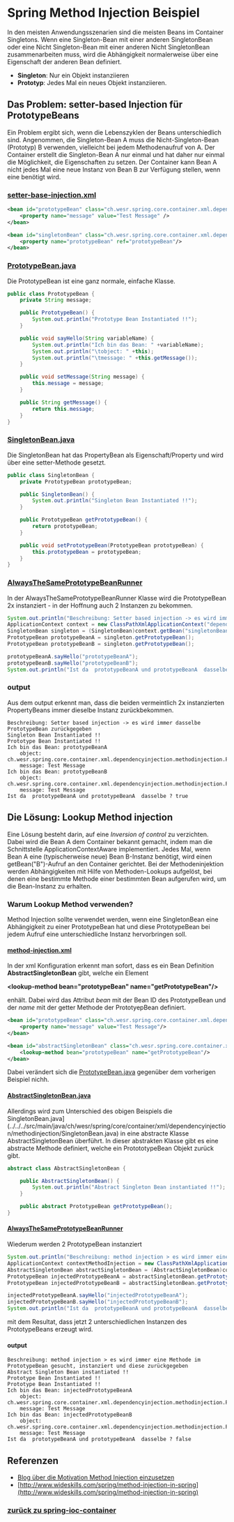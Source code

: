 # Spring Method Injection Beispiel

In den meisten Anwendungsszenarien sind die meisten Beans im Container Singletons.
Wenn eine Singleton-Bean mit einer anderen SingletonBean oder eine Nicht Singleton-Bean mit einer anderen Nicht SingletonBean zusammenarbeiten muss,
wird die Abhängigkeit normalerweise über eine Eigenschaft der anderen Bean definiert.


* **Singleton**: Nur ein Objekt instanziieren
* **Prototyp**: Jedes Mal ein neues Objekt instanziieren.


## Das Problem: setter-based Injection für PrototypeBeans
Ein Problem ergibt sich, wenn die Lebenszyklen der Beans unterschiedlich sind.
Angenommen, die Singleton-Bean A muss die Nicht-Singleton-Bean (Prototyp) B verwenden, vielleicht bei jedem Methodenaufruf von A.
Der Container erstellt die Singleton-Bean A nur einmal und hat daher nur einmal die Möglichkeit, die Eigenschaften zu setzen.
Der Container kann Bean A nicht jedes Mal eine neue Instanz von Bean B zur Verfügung stellen, wenn eine benötigt wird.

### [setter-base-injection.xml](../../../src/main/resources/dependencies/methodinjection/setter-base-injection.xml)
```xml
<bean id="prototypeBean" class="ch.wesr.spring.core.container.xml.dependencyinjection.methodinjection.PrototypeBean" scope="prototype">
    <property name="message" value="Test Message" />
</bean>

<bean id="singletonBean" class="ch.wesr.spring.core.container.xml.dependencyinjection.methodinjection.SingletonBean" >
    <property name="prototypeBean" ref="prototypeBean"/>
</bean>
```
### [PrototypeBean.java](../../../src/main/java/ch/wesr/spring/core/container/xml/dependencyinjection/methodinjection/PrototypeBean.java)
Die PrototypeBean ist eine ganz normale, einfache Klasse.
````java
public class PrototypeBean {
    private String message;

    public PrototypeBean() {
        System.out.println("Prototype Bean Instantiated !!");
    }

    public void sayHello(String variableName) {
        System.out.println("Ich bin das Bean: " +variableName);
        System.out.println("\tobject: " +this);
        System.out.println("\tmessage: " +this.getMessage());
    }

    public void setMessage(String message) {
        this.message = message;
    }

    public String getMessage() {
        return this.message;
    }
}
````

### [SingletonBean.java](../../../src/main/java/ch/wesr/spring/core/container/xml/dependencyinjection/methodinjection/SingletonBean.java)
Die SingletonBean hat das PropertyBean als Eigenschaft/Property und wird über eine setter-Methode gesetzt.
````java
public class SingletonBean {
    private PrototypeBean prototypeBean;

    public SingletonBean() {
        System.out.println("Singleton Bean Instantiated !!");
    }

    public PrototypeBean getPrototypeBean() {
        return prototypeBean;
    }

    public void setPrototypeBean(PrototypeBean prototypeBean) {
        this.prototypeBean = prototypeBean;
    }
}
````

### [AlwaysTheSamePrototypeBeanRunner](../../../src/main/java/ch/wesr/spring/core/container/xml/dependencyinjection/methodinjection/AlwaysTheSamePrototypeBeanRunner.java)
In der AlwaysTheSamePrototypeBeanRunner Klasse wird die PrototypeBean 2x instanziert - in der Hoffnung auch 2 Instanzen zu bekommen.
````java
System.out.println("Beschreibung: Setter based injection -> es wird immer dasselbe PrototypeBean zurückgegeben");
ApplicationContext context = new ClassPathXmlApplicationContext("dependencies/methodinjection/setter-base-injection.xml");
SingletonBean singleton = (SingletonBean)context.getBean("singletonBean");
PrototypeBean prototypeBeanA = singleton.getPrototypeBean();
PrototypeBean prototypeBeanB = singleton.getPrototypeBean();

prototypeBeanA.sayHello("prototypeBeanA");
prototypeBeanB.sayHello("prototypeBeanB");
System.out.println("Ist da  prototypeBeanA und prototypeBeanA  dasselbe ? " + (prototypeBeanA==prototypeBeanB));
````

### output
Aus dem output erkennt man, dass die beiden vermeintlich 2x instanzierten PropertyBeans immer dieselbe Instanz zurückbekommen.
````text
Beschreibung: Setter based injection -> es wird immer dasselbe PrototypeBean zurückgegeben
Singleton Bean Instantiated !!
Prototype Bean Instantiated !!
Ich bin das Bean: prototypeBeanA
	object: ch.wesr.spring.core.container.xml.dependencyinjection.methodinjection.PrototypeBean@6b419da
	message: Test Message
Ich bin das Bean: prototypeBeanB
	object: ch.wesr.spring.core.container.xml.dependencyinjection.methodinjection.PrototypeBean@6b419da
	message: Test Message
Ist da  prototypeBeanA und prototypeBeanA  dasselbe ? true
````

## Die Lösung: Lookup Method injection

Eine Lösung besteht darin, auf eine *Inversion of control* zu verzichten. 
Dabei wird die Bean A dem Container bekannt gemacht, indem man die Schnittstelle ApplicationContextAware implementiert.
Jedes Mal, wenn Bean A eine (typischerweise neue) Bean B-Instanz benötigt, 
wird einen getBean("B")-Aufruf an den Container gerichtet.
Bei der Methodeninjektion werden Abhängigkeiten mit Hilfe von Methoden-Lookups aufgelöst, 
bei denen eine bestimmte Methode einer bestimmten Bean aufgerufen wird, um die Bean-Instanz zu erhalten.

### Warum Lookup Method verwenden?
Method Injection sollte verwendet werden, wenn eine SingletonBean eine Abhängigkeit zu einer PrototypeBean hat und diese PrototypeBean bei jedem Aufruf
eine unterschiedliche Instanz hervorbringen soll.


#### [method-injection.xml](../../../src/main/resources/dependencies/methodinjection/method-injection.xml)
In der xml Konfiguration erkennt man sofort, dass es ein Bean Definition **AbstractSingletonBean** gibt, welche ein
Element 

**\<lookup-method bean="prototypeBean" name="getPrototypeBean"/>** 

enhält. Dabei wird das Attribut *bean* mit der Bean ID des PrototypeBean und der *name* mit der getter Methode der PrototyepBean definiert.

```xml
<bean id="prototypeBean" class="ch.wesr.spring.core.container.xml.dependencyinjection.methodinjection.PrototypeBean" scope="prototype">
    <property name="message" value="Test Message"/>
</bean>

<bean id="abstractSingletonBean" class="ch.wesr.spring.core.container.xml.dependencyinjection.methodinjection.AbstractSingletonBean">
    <lookup-method bean="prototypeBean" name="getPrototypeBean"/>
</bean>
```
Dabei verändert sich die [PrototypeBean.java](../../../src/main/java/ch/wesr/spring/core/container/xml/dependencyinjection/methodinjection/PrototypeBean.java) gegenüber dem
vorherigen Beispiel nichh.

#### [AbstractSingletonBean.java](../../../src/main/java/ch/wesr/spring/core/container/xml/dependencyinjection/methodinjection/AbstractSingletonBean.java)
Allerdings wird zum Unterschied des obigen Beispiels die SingletonBean.java](../../../src/main/java/ch/wesr/spring/core/container/xml/dependencyinjection/methodinjection/SingletonBean.java)
in eine abstracte Klasse AbstractSingletonBean überführt.
In dieser abstrakten Klasse gibt es eine abstracte Methode definiert, welche ein ProtototypeBean Objekt zurück gibt.
````java
abstract class AbstractSingletonBean {

    public AbstractSingletonBean() {
        System.out.println("Abstract Singleton Bean instantiated !!");
    }

    public abstract PrototypeBean getPrototypeBean();
}
````

#### [AlwaysTheSamePrototypeBeanRunner](../../../src/main/java/ch/wesr/spring/core/container/xml/dependencyinjection/methodinjection/AlwaysTheSamePrototypeBeanRunner.java)
Wiederum werden 2 PrototypeBean instanziert 
````java
System.out.println("Beschreibung: method injection > es wird immer eine Methode im PrototypeBean gesucht, instanziert und diese zurückgegeben");
ApplicationContext contextMethodInjection = new ClassPathXmlApplicationContext("dependencies/methodinjection/method-injection.xml");
AbstractSingletonBean abstractSingletonBean = (AbstractSingletonBean)contextMethodInjection.getBean("abstractSingletonBean");
PrototypeBean injectedPrototypeBeanA = abstractSingletonBean.getPrototypeBean();
PrototypeBean injectedPrototypeBeanB = abstractSingletonBean.getPrototypeBean();

injectedPrototypeBeanA.sayHello("injectedPrototypeBeanA");
injectedPrototypeBeanB.sayHello("injectedPrototypeBeanB");
System.out.println("Ist da  prototypeBeanA und prototypeBeanA  dasselbe ? " + (injectedPrototypeBeanA==injectedPrototypeBeanB));
````
mit dem Resultat, dass jetzt 2 unterschiedlichen Instanzen des PrototypeBeans erzeugt wird.
#### output
````text
Beschreibung: method injection > es wird immer eine Methode im PrototypeBean gesucht, instanziert und diese zurückgegeben
Abstract Singleton Bean instantiated !!
Prototype Bean Instantiated !!
Prototype Bean Instantiated !!
Ich bin das Bean: injectedPrototypeBeanA
	object: ch.wesr.spring.core.container.xml.dependencyinjection.methodinjection.PrototypeBean@7e07db1f
	message: Test Message
Ich bin das Bean: injectedPrototypeBeanB
	object: ch.wesr.spring.core.container.xml.dependencyinjection.methodinjection.PrototypeBean@1189dd52
	message: Test Message
Ist da  prototypeBeanA und prototypeBeanA  dasselbe ? false
````


## Referenzen
* [Blog über die Motivation Method Injection einzusetzen](https://spring.io/blog/2004/08/06/method-injection/)
* [http://www.wideskills.com/spring/method-injection-in-spring](http://www.wideskills.com/spring/method-injection-in-spring)

### [zurück zu spring-ioc-container](../../../spring-ioc-container.md)
